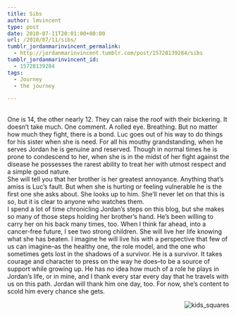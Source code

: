 ```yaml
---
title: Sibs
author: lmvincent
type: post
date: 2010-07-11T20:01:00+00:00
url: /2010/07/11/sibs/
tumblr_jordanmarinvincent_permalink:
  - http://jordanmarinvincent.tumblr.com/post/15728139284/sibs
tumblr_jordanmarinvincent_id:
  - 15728139284
tags:
  - Journey
  - the journey

---
```

<a href="http://www.flickr.com/photos/larryvincent/4784426844/" title="photo sharing" target="_blank" rel="noopener"><img style="float:left;margin-right:10px;" src="http://farm5.static.flickr.com/4140/4784426844_997b2b42bc_m.jpg" alt="" /></a>  
One is 14, the other nearly 12. They can raise the roof with their bickering. It doesn&rsquo;t take much. One comment. A rolled eye. Breathing. But no matter how much they fight, there is a bond. Luc goes out of his way to do things for his sister when she is need. For all his mouthy grandstanding, when he serves Jordan he is genuine and reserved. Though in normal times he is prone to condescend to her, when she is in the midst of her fight against the disease he possesses the rarest ability to treat her with utmost respect and a simple good nature.  
She will tell you that her brother is her greatest annoyance. Anything that&rsquo;s amiss is Luc&rsquo;s fault. But when she is hurting or feeling vulnerable he is the first one she asks about. She looks up to him. She&rsquo;ll never let on that this is so, but it is clear to anyone who watches them.  
I spend a lot of time chronicling Jordan&rsquo;s steps on this blog, but she makes so many of those steps holding her brother&rsquo;s hand. He&rsquo;s been willing to carry her on his back many times, too. When I think far ahead, into a cancer-free future, I see two strong children. She will live her life knowing what she has beaten. I imagine he will live his with a perspective that few of us can imagine&ndash;as the healthy one, the role model, and the one who sometimes gets lost in the shadows of a survivor. He is a survivor. It takes courage and character to press on the way he does&ndash;to be a source of support while growing up. He has no idea how much of a role he plays in Jordan&rsquo;s life, or in mine, and I thank every star every day that he travels with us on this path. Jordan will thank him one day, too. For now, she&rsquo;s content to scold him every chance she gets.

<a class="lightview" rel="lightbox noopener" title="kids_squares" href="http://farm5.static.flickr.com/4106/5068828556_18b737a2d5.jpg" target="_blank"><img class="alignright" style="float:right;" src="http://farm5.static.flickr.com/4106/5068828556_18b737a2d5_m.jpg" alt="kids_squares" /></a>

<div class="blogger-post-footer">
  <img loading="lazy" width="1" height="1" src="https://blogger.googleusercontent.com/tracker/9039099668816362935-3383856584117694020?l=jordansjourney2.blogspot.com" alt="" />
</div>